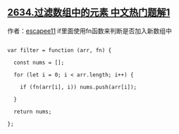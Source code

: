 ## [2634.过滤数组中的元素 中文热门题解1](https://leetcode.cn/problems/filter-elements-from-array/solutions/100000/2634-guo-lu-shu-zu-zhong-de-yuan-su-ifli-3rzj)

作者：[escapee11](https://leetcode.cn/u/escapee11)
if里面使用fn函数来判断是否加入新数组中
```
var filter = function (arr, fn) {
  const nums = [];
  for (let i = 0; i < arr.length; i++) {
    if (fn(arr[i], i)) nums.push(arr[i]);
  }
  return nums;
};
```